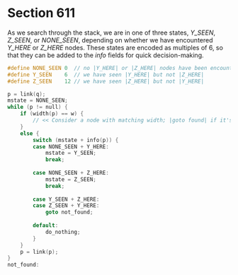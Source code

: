 # Section 611

As we search through the stack, we are in one of three states, *Y_SEEN*, *Z_SEEN*, or *NONE_SEEN*, depending on whether we have encountered *Y_HERE* or *Z_HERE* nodes.
These states are encoded as multiples of 6, so that they can be added to the *info* fields for quick decision-making.

```c include/constants.h
#define NONE_SEEN 0  // no |Y_HERE| or |Z_HERE| nodes have been encountered yet
#define Y_SEEN    6  // we have seen |Y_HERE| but not |Z_HERE|
#define Z_SEEN    12 // we have seen |Z_HERE| but not |Y_HERE|
```

```c << Look at the other stack entries until deciding what sort of DVI command to generate; |goto found| if node |p| is a "hit" >>=
p = link(q);
mstate = NONE_SEEN;
while (p != null) {
    if (width(p) == w) {
        // << Consider a node with matching width; |goto found| if it's a hit >>
    }
    else {
        switch (mstate + info(p)) {
        case NONE_SEEN + Y_HERE:
            mstate = Y_SEEN;
            break;
        
        case NONE_SEEN + Z_HERE:
            mstate = Z_SEEN;
            break;
        
        case Y_SEEN + Z_HERE:
        case Z_SEEN + Y_HERE:
            goto not_found;
        
        default:
            do_nothing;
        }
    }
    p = link(p);
}
not_found:
```
